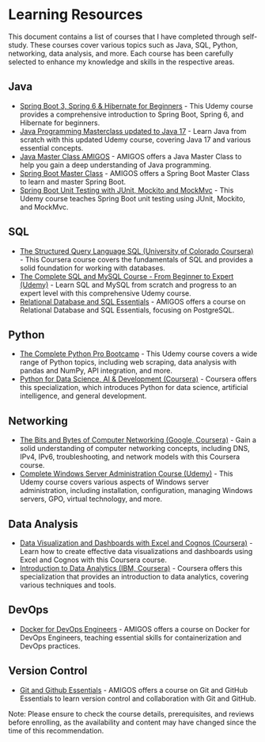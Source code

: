 # Learning Resources

This document contains a list of courses that I have completed through self-study. These courses cover various topics such as Java, SQL, Python, networking, data analysis, and more. Each course has been carefully selected to enhance my knowledge and skills in the respective areas.

## Java

- [Spring Boot 3, Spring 6 & Hibernate for Beginners](https://www.udemy.com/course/spring-hibernate-tutorial/) - This Udemy course provides a comprehensive introduction to Spring Boot, Spring 6, and Hibernate for beginners.
- [Java Programming Masterclass updated to Java 17](https://www.udemy.com/course/java-the-complete-java-developer-course/) - Learn Java from scratch with this updated Udemy course, covering Java 17 and various essential concepts.
- [Java Master Class AMIGOS](https://amigoscode.com/courses/enrolled/1864967) - AMIGOS offers a Java Master Class to help you gain a deep understanding of Java programming.
- [Spring Boot Master Class](https://amigoscode.com/p/spring-boot-master-class) - AMIGOS offers a Spring Boot Master Class to learn and master Spring Boot.
- [Spring Boot Unit Testing with JUnit, Mockito and MockMvc](https://www.udemy.com/course/spring-boot-unit-testing/) - This Udemy course teaches Spring Boot unit testing using JUnit, Mockito, and MockMvc.

## SQL

- [The Structured Query Language SQL (University of Colorado Coursera)](https://www.coursera.org/) - This Coursera course covers the fundamentals of SQL and provides a solid foundation for working with databases.
- [The Complete SQL and MySQL Course - From Beginner to Expert (Udemy)](https://www.udemy.com/course/complete-sql-databases-bootcamp-zero-to-mastery/) - Learn SQL and MySQL from scratch and progress to an expert level with this comprehensive Udemy course.
- [Relational Database and SQL Essentials](https://amigoscode.com/p/postgres) - AMIGOS offers a course on Relational Database and SQL Essentials, focusing on PostgreSQL.

## Python

- [The Complete Python Pro Bootcamp](https://www.udemy.com/course/complete-python-bootcamp/) - This Udemy course covers a wide range of Python topics, including web scraping, data analysis with pandas and NumPy, API integration, and more.
- [Python for Data Science, AI & Development (Coursera)](https://www.coursera.org/specializations/python-for-data-science-ai) - Coursera offers this specialization, which introduces Python for data science, artificial intelligence, and general development.

## Networking

- [The Bits and Bytes of Computer Networking (Google, Coursera)](https://www.coursera.org/learn/computer-networking) - Gain a solid understanding of computer networking concepts, including DNS, IPv4, IPv6, troubleshooting, and network models with this Coursera course.
- [Complete Windows Server Administration Course (Udemy)](https://www.udemy.com/course/complete-windows-server/) - This Udemy course covers various aspects of Windows server administration, including installation, configuration, managing Windows servers, GPO, virtual technology, and more.

## Data Analysis

- [Data Visualization and Dashboards with Excel and Cognos (Coursera)](https://www.coursera.org/) - Learn how to create effective data visualizations and dashboards using Excel and Cognos with this Coursera course.
- [Introduction to Data Analytics (IBM, Coursera)](https://www.coursera.org/specializations/ibm-data-science-professional-certificate) - Coursera offers this specialization that provides an introduction to data analytics, covering various techniques and tools.

## DevOps

- [Docker for DevOps Engineers](https://amigoscode.com/p/docker-devops) - AMIGOS offers a course on Docker for DevOps Engineers, teaching essential skills for containerization and DevOps practices.

## Version Control

- [Git and Github Essentials](https://amigoscode.com/p/git-github) - AMIGOS offers a course on Git and GitHub Essentials to learn version control and collaboration with Git and GitHub.

Note: Please ensure to check the course details, prerequisites, and reviews before enrolling, as the availability and content may have changed since the time of this recommendation.
